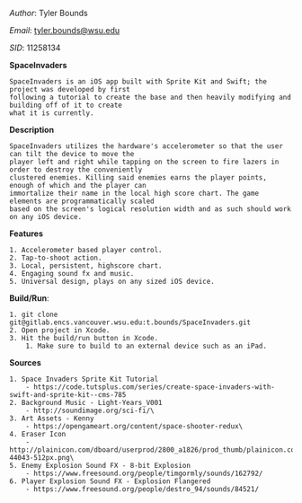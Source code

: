 *Author*: Tyler Bounds
  
*Email*:  tyler.bounds@wsu.edu
  
*SID*:	11258134

**SpaceInvaders**

    SpaceInvaders is an iOS app built with Sprite Kit and Swift; the project was developed by first 
    following a tutorial to create the base and then heavily modifying and building off of it to create 
    what it is currently.

**Description**

    SpaceInvaders utilizes the hardware's accelerometer so that the user can tilt the device to move the 
    player left and right while tapping on the screen to fire lazers in order to destroy the conveniently 
    clustered enemies. Killing said enemies earns the player points, enough of which and the player can 
    immortalize their name in the local high score chart. The game elements are programmatically scaled 
    based on the screen's logical resolution width and as such should work on any iOS device. 

**Features**

    1. Accelerometer based player control.
    2. Tap-to-shoot action.
    3. Local, persistent, highscore chart.
    4. Engaging sound fx and music.
    5. Universal design, plays on any sized iOS device.
        
**Build/Run**:

	1. git clone git@gitlab.encs.vancouver.wsu.edu:t.bounds/SpaceInvaders.git
	2. Open project in Xcode.
	3. Hit the build/run button in Xcode.
        1. Make sure to build to an external device such as an iPad.

**Sources**

    1. Space Invaders Sprite Kit Tutorial
        - https://code.tutsplus.com/series/create-space-invaders-with-swift-and-sprite-kit--cms-785
    2. Background Music - Light-Years_V001
        - http://soundimage.org/sci-fi/\
    3. Art Assets - Kenny
        - https://opengameart.org/content/space-shooter-redux\
    4. Eraser Icon
        - http://plainicon.com/dboard/userprod/2800_a1826/prod_thumb/plainicon.com-44043-512px.png\
    5. Enemy Explosion Sound FX - 8-bit Explosion
        - https://www.freesound.org/people/timgormly/sounds/162792/ 
    6. Player Explosion Sound FX - Explosion Flangered
        - https://www.freesound.org/people/destro_94/sounds/84521/
